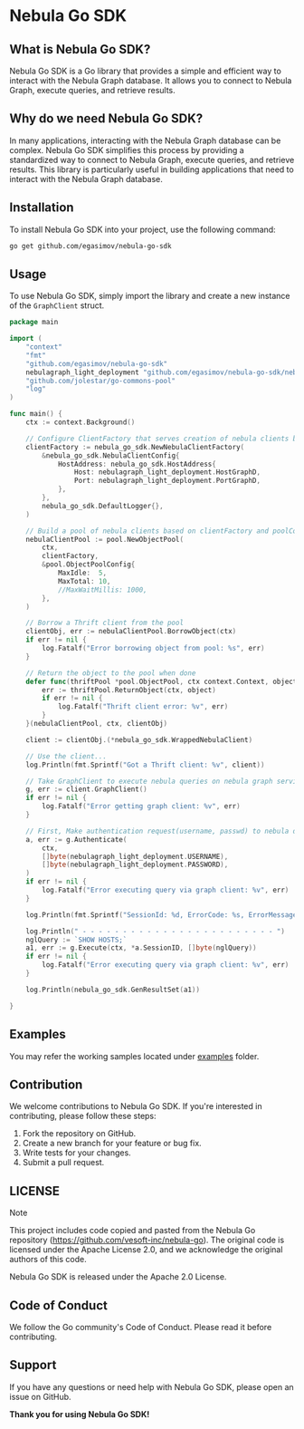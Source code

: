 **Nebula Go SDK**
=====================

**What is Nebula Go SDK?**
----------------------------

Nebula Go SDK is a Go library that provides a simple and efficient way to interact with the Nebula Graph database. It allows you to connect to Nebula Graph, execute queries, and retrieve results.

**Why do we need Nebula Go SDK?**
--------------------------------------

In many applications, interacting with the Nebula Graph database can be complex. Nebula Go SDK simplifies this process by providing a standardized way to connect to Nebula Graph, execute queries, and retrieve results. This library is particularly useful in building applications that need to interact with the Nebula Graph database.

**Installation**
---------------

To install Nebula Go SDK into your project, use the following command:

```bash
go get github.com/egasimov/nebula-go-sdk
```

**Usage**
---------

To use Nebula Go SDK, simply import the library and create a new instance of the `GraphClient` struct.

```go
package main

import (
	"context"
	"fmt"
	"github.com/egasimov/nebula-go-sdk"
	nebulagraph_light_deployment "github.com/egasimov/nebula-go-sdk/nebulagraph-light-deployment"
	"github.com/jolestar/go-commons-pool"
	"log"
)

func main() {
	ctx := context.Background()

	// Configure ClientFactory that serves creation of nebula clients based on the provided configuration
	clientFactory := nebula_go_sdk.NewNebulaClientFactory(
		&nebula_go_sdk.NebulaClientConfig{
			HostAddress: nebula_go_sdk.HostAddress{
				Host: nebulagraph_light_deployment.HostGraphD,
				Port: nebulagraph_light_deployment.PortGraphD,
			},
		},
		nebula_go_sdk.DefaultLogger{},
	)

	// Build a pool of nebula clients based on clientFactory and poolConfig
	nebulaClientPool := pool.NewObjectPool(
		ctx,
		clientFactory,
		&pool.ObjectPoolConfig{
			MaxIdle:  5,
			MaxTotal: 10,
			//MaxWaitMillis: 1000,
		},
	)

	// Borrow a Thrift client from the pool
	clientObj, err := nebulaClientPool.BorrowObject(ctx)
	if err != nil {
		log.Fatalf("Error borrowing object from pool: %s", err)
	}

	// Return the object to the pool when done
	defer func(thriftPool *pool.ObjectPool, ctx context.Context, object interface{}) {
		err := thriftPool.ReturnObject(ctx, object)
		if err != nil {
			log.Fatalf("Thrift client error: %v", err)
		}
	}(nebulaClientPool, ctx, clientObj)

	client := clientObj.(*nebula_go_sdk.WrappedNebulaClient)

	// Use the client...
	log.Println(fmt.Sprintf("Got a Thrift client: %v", client))

	// Take GraphClient to execute nebula queries on nebula graph service
	g, err := client.GraphClient()
	if err != nil {
		log.Fatalf("Error getting graph client: %v", err)
	}

	// First, Make authentication request(username, passwd) to nebula database
	a, err := g.Authenticate(
		ctx,
		[]byte(nebulagraph_light_deployment.USERNAME),
		[]byte(nebulagraph_light_deployment.PASSWORD),
	)
	if err != nil {
		log.Fatalf("Error executing query via graph client: %v", err)
	}

	log.Println(fmt.Sprintf("SessionId: %d, ErrorCode: %s, ErrorMessage: %s", a.GetSessionID(), a.GetErrorCode(), a.GetErrorMsg()))

	log.Println(" - - - - - - - - - - - - - - - - - - - - - - - - ")
	nglQuery := `SHOW HOSTS;`
	a1, err := g.Execute(ctx, *a.SessionID, []byte(nglQuery))
	if err != nil {
		log.Fatalf("Error executing query via graph client: %v", err)
	}

	log.Println(nebula_go_sdk.GenResultSet(a1))

}


```

**Examples**
--------------
You may refer the working samples located under [examples](./examples) folder.

**Contribution**
--------------

We welcome contributions to Nebula Go SDK. If you're interested in contributing, please follow these steps:

1. Fork the repository on GitHub.
2. Create a new branch for your feature or bug fix.
3. Write tests for your changes.
4. Submit a pull request.

**LICENSE**
-------
Note

This project includes code copied and pasted from the Nebula Go repository (https://github.com/vesoft-inc/nebula-go). The original code is licensed under the Apache License 2.0, and we acknowledge the original authors of this code.


Nebula Go SDK is released under the Apache 2.0 License.

**Code of Conduct**
------------------

We follow the Go community's Code of Conduct. Please read it before contributing.

**Support**
----------

If you have any questions or need help with Nebula Go SDK, please open an issue on GitHub.

**Thank you for using Nebula Go SDK!**